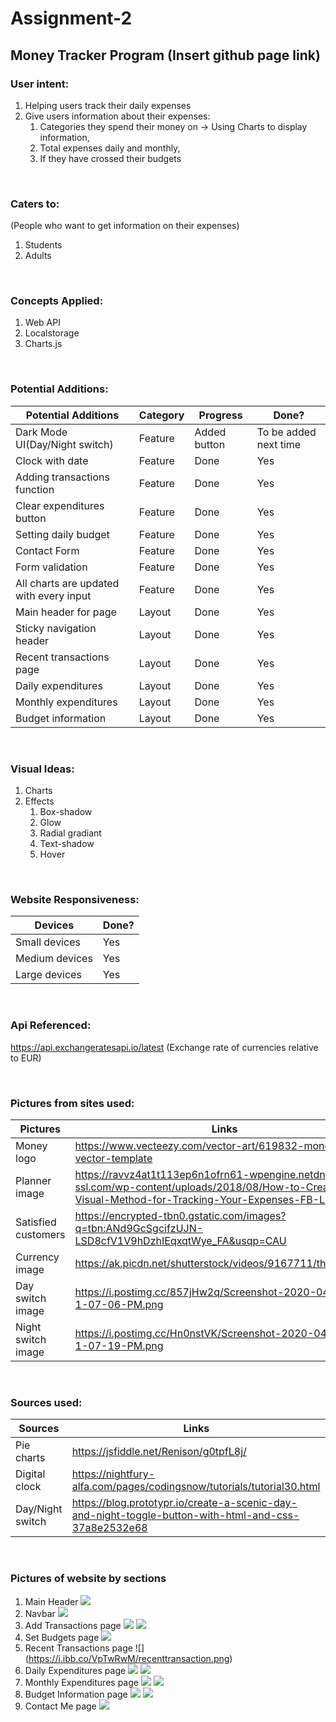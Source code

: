 # Assignment-2
## Money Tracker Program (Insert github page link)

### User intent:
1. Helping users track their daily expenses
2. Give users information about their expenses:
   1. Categories they spend their money on -> Using Charts to display information,
   2. Total expenses daily and monthly,
   3. If they have crossed their budgets

&nbsp;
### Caters to:
(People who want to get information on their expenses)
1. Students
2. Adults

&nbsp;
### Concepts Applied:
1. Web API
2. Localstorage
3. Charts.js

&nbsp;
### Potential Additions:
Potential Additions | Category | Progress | Done?
------------ | ------------- | ------------ | ------------- | 
Dark Mode UI(Day/Night switch) | Feature | Added button | To be added next time
Clock with date | Feature | Done | Yes
Adding transactions function | Feature | Done | Yes
Clear expenditures button | Feature | Done | Yes
Setting daily budget | Feature | Done | Yes
Contact Form | Feature | Done | Yes
Form validation | Feature | Done | Yes
All charts are updated with every input | Feature | Done | Yes
Main header for page | Layout | Done | Yes
Sticky navigation header | Layout | Done | Yes
Recent transactions page | Layout | Done | Yes
Daily expenditures | Layout | Done | Yes
Monthly expenditures | Layout | Done | Yes
Budget information | Layout | Done | Yes

&nbsp;
### Visual Ideas:
1. Charts
2. Effects
   1. Box-shadow
   2. Glow
   3. Radial gradiant
   4. Text-shadow
   5. Hover

&nbsp;
### Website Responsiveness:
Devices | Done?
------------ | ------------- | 
Small devices | Yes 
Medium devices | Yes 
Large devices | Yes 

&nbsp;
### Api Referenced:
https://api.exchangeratesapi.io/latest (Exchange rate of currencies relative to EUR)

&nbsp;
### Pictures from sites used:
Pictures | Links
------------ | ------------- |
Money logo | https://www.vecteezy.com/vector-art/619832-money-logo-vector-template |
Planner image | https://ravvz4at1t113ep6n1ofrn61-wpengine.netdna-ssl.com/wp-content/uploads/2018/08/How-to-Create-a-Visual-Method-for-Tracking-Your-Expenses-FB-Link.png |
Satisfied customers | https://encrypted-tbn0.gstatic.com/images?q=tbn:ANd9GcSgcifzUJN-LSD8cfV1V9hDzhIEqxqtWye_FA&usqp=CAU |
Currency image | https://ak.picdn.net/shutterstock/videos/9167711/thumb/1.jpg |
Day switch image | https://i.postimg.cc/857jHw2q/Screenshot-2020-04-16-at-1-07-06-PM.png |
Night switch image | https://i.postimg.cc/Hn0nstVK/Screenshot-2020-04-16-at-1-07-19-PM.png |

&nbsp;
### Sources used:
Sources | Links 
------------ | ------------- |
Pie charts | https://jsfiddle.net/Renison/g0tpfL8j/
Digital clock | https://nightfury-alfa.com/pages/codingsnow/tutorials/tutorial30.html
Day/Night switch | https://blog.prototypr.io/create-a-scenic-day-and-night-toggle-button-with-html-and-css-37a8e2532e68

&nbsp;
### Pictures of website by sections
1. Main Header
![](https://i.ibb.co/DKsbNPj/mainheader.png)
2. Navbar
![](https://i.ibb.co/h1G7qM8/navbar.png)
3. Add Transactions page
![](https://i.ibb.co/fd4PwFs/addtransaction-1.png)
![](https://i.ibb.co/6Y465sy/addtransaction-2.png)
4. Set Budgets page
![](https://i.ibb.co/JmsQcK3/setbudget.png)
5. Recent Transactions page
![] (https://i.ibb.co/VpTwRwM/recenttransaction.png)
6. Daily Expenditures page
![](https://i.ibb.co/6nL5ghW/dailyexpenditure-1.png)
![](https://i.ibb.co/HDk4Ywk/dailyexpenditure-2.png)
7. Monthly Expenditures page 
![](https://i.ibb.co/j56mXz4/monthlyexpenditure-1.png)
![](https://i.ibb.co/kxXKTVK/monthlyexpenditure-2.png)
8. Budget Information page
![](https://i.ibb.co/bP6qmvw/budgetinfo-1.png)
![](https://i.ibb.co/2dTQLFY/budgetinfo-2.png)
9. Contact Me page
![](https://i.ibb.co/wsyNhr0/contact.pngv)
